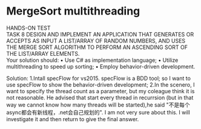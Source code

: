 # MergeSort multithreading
HANDS-ON TEST  
TASK 8 DESIGN AND IMPLEMENT AN APPLICATION THAT GENERATES OR ACCEPTS AS INPUT A LIST/ARRAY OF RANDOM NUMBERS, 
AND USES THE MERGE SORT ALGORITHM TO PERFORM AN ASCENDING SORT OF THE LIST/ARRAY ELEMENTS.  
Your solution should: 
• Use C# as implementation language; 
• Utilize multithreading to speed up sorting; 
• Employ behavior-driven development. 

Solution:
1.Intall specFlow for vs2015. specFlow is a BDD tool; so I want to use specFlow to show the behavior-driven development;
2.In the scenero, I want to specify the thread count as a parameter, but my coleague think it is not reasonable. He advised
that start every thread in recurrsion (but in that way we cannot know how many threads will be started),he said "不是每个
async都会有新线程，.net会自己规划的". I am not very sure about this. I will investigate it and then return to give the final answer.
